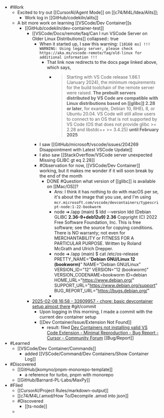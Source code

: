 - #Work
	- Excited to try out [[CursorAI/Agent Mode]] on [[c74/M4L/Idea/Alits]];
		- Work log in [[GitHub/codekiln/alits]]
	- A bit more work on learning [[VSCode/Dev Container]]s
		- [[GitHub/codekiln/dev-container-test]]
			- [[VSCode/Docs/remote/faq/Can I run VSCode Server on Older Linux Distributions]]
			  collapsed:: true
				- When it started up, I saw this warning: `[10160 ms] !!! WARNING: Using legacy server, please check https://aka.ms/vscode-remote/faq/old-linux for additional information !!!`
					- That link now redirects to the docs page linked above, which says,
						- > Starting with VS Code release 1.86.1 (January 2024), the minimum requirements for the build toolchain of the remote server were raised. **The prebuilt servers distributed by VS Code are compatible with Linux distributions based on [[glibc]] 2.28 or later**, for example, Debian 10, RHEL 8, or Ubuntu 20.04. VS Code will still allow users to connect to an OS that is not supported by VS Code (OS that does not provide glibc >= 2.28 and libstdc++ >= 3.4.25) **until February 2025**
				- I saw [[GitHub/microsoft/vscode/issues/204269 Disappointment with Latest VSCode Update]]
				- I also saw [[StackOverflow/VSCode server unexpected Missing GLIBC gt eq 2.28]]
				- #Observation for now, [[VSCode/Dev Container]] working, but it makes me wonder if it will soon break by the end of the month
					- DONE #Question what version of [[glibc]] is available on [[Mac/OS]]?
						- Ans: I think it has nothing to do with macOS per se, it's about the image that you use, and I'm using `mcr.microsoft.com/vscode/devcontainers/typescript-node:1-22-bookworm`
						- node ➜ /app (main) $ ldd --version
						  ldd (Debian GLIBC **2.36-9+deb12u9) 2.36**
						  Copyright (C) 2022 Free Software Foundation, Inc.
						  This is free software; see the source for copying conditions.  There is NO
						  warranty; not even for MERCHANTABILITY or FITNESS FOR A PARTICULAR PURPOSE.
						  Written by Roland McGrath and Ulrich Drepper.
						- node ➜ /app (main) $ cat /etc/os-release
						  PRETTY_NAME="**Debian GNU/Linux 12 (bookworm)**"
						  NAME="Debian GNU/Linux"
						  VERSION_ID="12"
						  VERSION="12 (bookworm)"
						  VERSION_CODENAME=bookworm
						  ID=debian
						  HOME_URL="https://www.debian.org/"
						  SUPPORT_URL="https://www.debian.org/support"
						  BUG_REPORT_URL="https://bugs.debian.org/"
						-
			- [2025-02-08 16:58 - 32609957 - chore: basic devcontainer setup almost there](https://github.com/codekiln/alits/commit/32609957) #git/commit
				- Upon logging in this morning, I made a commit with the current dev container setup
				- [[Dev Container/Issue/Extension Not Found]]
					- result: filed [Dev Containers not installing valid VS Code Extension - Minimal Reproduction - Bug Report - Cursor - Community Forum](https://forum.cursor.com/t/dev-containers-not-installing-valid-vs-code-extension-minimal-reproduction/49294) [[Bug/Report]]
- #Learned
	- [[VSCode/Dev Container/Commands]]
		- added [[VSCode/Command/Dev Containers/Show Container Log]]
- #Discovered
	- [[GitHub/jkomyno/pnpm-monorepo-template]]
		- a reference for turbo, pnpm with monorepo
	- [[GitHub/Barnard-PL-Labs/MaxPy]]
- #Filed
	- [[CursorAI/Project Rules/markdown-output]]
	- [[c74/M4L/.amxd/How To/Decompile .amxd into json]]
	- #Discovered
		- [[ts-node]]
	-